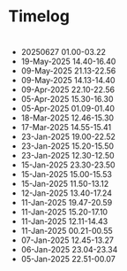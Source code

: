 # Timelog

#
- 20250627    01.00-03.22
- 19-May-2025 14.40-16.40
- 09-May-2025 21.13-22.56
- 09-May-2025 14.13-14.40
- 09-Apr-2025 22.10-22.56
- 05-Apr-2025 15.30-16.30
- 05-Apr-2025 01.09-01.40
- 18-Mar-2025 12.46-15.30
- 17-Mar-2025 14.55-15.41
- 23-Jan-2025 19.00-22.52
- 23-Jan-2025 15.20-15.50
- 23-Jan-2025 12.30-12.50
- 15-Jan-2025 23.30-23.50
- 15-Jan-2025 15.00-15.53
- 15-Jan-2025 11.50-13.12
- 12-Jan-2025 13.40-17.24
- 11-Jan-2025 19.47-20.59
- 11-Jan-2025 15.20-17.10
- 11-Jan-2025 12.11-14.43
- 11-Jan-2025 00.21-00.55
- 07-Jan-2025 12.45-13.27
- 06-Jan-2025 23.04-23.34
- 05-Jan-2025 22.51-00.07
